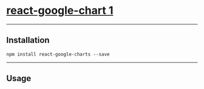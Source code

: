 # [react-google-chart 1](https://react-google-charts.com/)

---

## Installation

`npm install react-google-charts --save`

---

## Usage

```js

```
